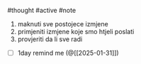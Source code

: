 #thought #active #note 

1. maknuti sve postojece izmjene
2. primjeniti izmjene koje smo htjeli poslati
3. provjeriti da li sve radi

- [ ] 1day remind me (@[[2025-01-31]])

